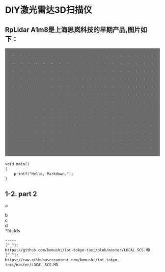 # DIY激光雷达3D扫描仪

## RpLidar A1m8是上海思岚科技的早期产品,图片如下：

![alt](images/c00.jpg)  

```
void main()
{
    printf("Hello, Markdown.");
}
```

## 1-2. part 2

a  
[^_^]:  
b  
c  
d  
*fdsfds
```
-----
[^_^]:
https://github.com/komushi/iot-tokyo-taxi/blob/master/LOCAL_SCS.MD
[^_^]:
https://raw.githubusercontent.com/komushi/iot-tokyo-taxi/master/LOCAL_SCS.MD



